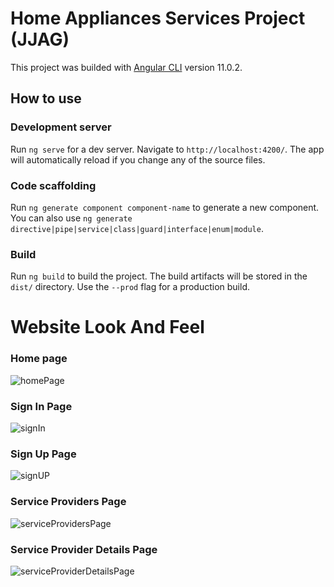 # Home Appliances Services Project (JJAG)

This project was builded with [Angular CLI](https://github.com/angular/angular-cli) version 11.0.2.

## How to use

### Development server

Run `ng serve` for a dev server. Navigate to `http://localhost:4200/`. The app will automatically reload if you change any of the source files.

### Code scaffolding

Run `ng generate component component-name` to generate a new component. You can also use `ng generate directive|pipe|service|class|guard|interface|enum|module`.

### Build

Run `ng build` to build the project. The build artifacts will be stored in the `dist/` directory. Use the `--prod` flag for a production build.

# Website Look And Feel


### Home page
![homePage](https://user-images.githubusercontent.com/79961545/134296383-c86bf963-6fdf-4a53-b538-fda4c804beb8.png)


### Sign In Page
![signIn](https://user-images.githubusercontent.com/79961545/134295566-10c6fcc6-9d5d-47d7-8c2d-35e37ed539cc.png)


### Sign Up Page
![signUP](https://user-images.githubusercontent.com/79961545/134299015-0995eb60-7880-4aed-ae54-4b9126c839f5.png)


### Service Providers Page
![serviceProvidersPage](https://user-images.githubusercontent.com/79961545/134297082-1cede974-92d1-4f35-987e-c6a313572b54.png)


### Service Provider Details Page
![serviceProviderDetailsPage](https://user-images.githubusercontent.com/79961545/134298092-c8e61598-3c99-4bdd-9d73-fd8aea1aa586.png)


